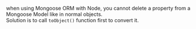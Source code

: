 when using Mongoose ORM with Node, you cannot delete a property from a Mongoose Model like in normal objects.  
Solution is to call `toObject()` function first to convert it.
